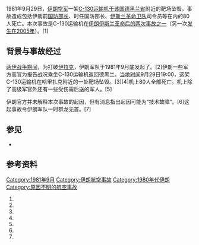 1981年9月29日，[伊朗空军](../Page/伊朗空军.md "wikilink")一架[C-130运输机于该国德黑兰省](https://zh.wikipedia.org/wiki/C-130运输机 "wikilink")附近的靶场坠毁，事故造成包括伊朗前[国防部长](../Page/伊朗国防和武装部队后勤部.md "wikilink")、时任国防部长、[伊斯兰革命卫队](../Page/伊斯兰革命卫队.md "wikilink")司令员等在内的80人死亡。本次事故是C-130运输机在[伊朗伊斯兰革命后的两次事故之一](https://zh.wikipedia.org/wiki/伊朗伊斯兰革命 "wikilink")（另一次[发生在2005年](../Page/2005年伊朗空軍C-130運輸機墜毀事件.md "wikilink")）。\[1\]

## 背景与事故经过

[两伊战争期间](https://zh.wikipedia.org/wiki/两伊战争 "wikilink")，为打破[伊拉克](../Page/伊拉克.md "wikilink")，伊朗军队于1981年9月底发起了。\[2\]伊朗一些军方高官为报告战况乘坐C-130运输机返回德黑兰。[当地时间](../Page/伊朗標準時間.md "wikilink")9月29日19:00，这架C-130运输机在哈里扎克附近的一处靶场坠毁。\[3\]\[4\]机上80人全部死亡。机上除了高级军官外还有一些受伤需后送的军人。\[5\]

伊朗官方并未解释本次事故的起因，但有消息指出起因可能为“技术故障”。\[6\]这起事故令伊朗军队一时群龙无首。\[7\]

## 参见

  -
## 参考资料

[Category:1981年9月](https://zh.wikipedia.org/wiki/Category:1981年9月 "wikilink") [Category:伊朗航空事故](https://zh.wikipedia.org/wiki/Category:伊朗航空事故 "wikilink") [Category:1980年代伊朗](https://zh.wikipedia.org/wiki/Category:1980年代伊朗 "wikilink") [Category:原因不明的航空事故](https://zh.wikipedia.org/wiki/Category:原因不明的航空事故 "wikilink")

1.
2.
3.
4.
5.
6.
7.